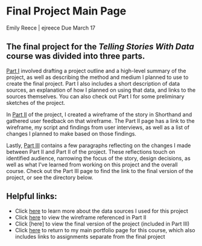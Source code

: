 # Final Project Main Page
Emily Reece | ejreece
Due March 17  

## The final project for the *Telling Stories With Data* course was divided into three parts. 

[Part I](https://ejreece.github.io/ReecePortfolio/FinalProjectPart1.html) involved drafting a project outline and a high-level summary of the project, 
as well as describing the method and medium I planned to use to create the final project. Part I also includes a short description of data sources, an explanation of how 
I planned on using that data, and links to the sources themselves. You can also check out Part I for some preliminary sketches of the project.

In [Part II](https://ejreece.github.io/ReecePortfolio/FinalProjectPart2.html) of the project, I created a wireframe of the story in Shorthand and gathered user feedback 
on that wireframe. The Part II page has a link to the wireframe, my script and findings from user interviews, as well as a list of changes I planned to make based on those findings.

Lastly, [Part III](https://ejreece.github.io/ReecePortfolio/FinalProjectPart3.html) contains a few paragraphs reflecting on the changes I made between Part II and Part II of the project.
These reflections touch on identified audience, narrowing the focus of the story, design decisions, as well as what I've learned from working on this project and the overall course. Check out the
Part III page to find the link to the final version of the project, or see the directory below. 

## Helpful links:
- Click [here](https://docs.google.com/spreadsheets/d/1pzjf7OrJH5477HYisvjivKc-lohD58QGjXnWbxZHZu4/edit#gid=0) to learn more about the data sources I used for this project
- Click [here](https://carnegiemellon.shorthandstories.com/child-care-access-in-california/index.html) to view the wireframe referenced in Part II
- Click [here] to view the final version of the project (included in Part III)
- Click [here](https://ejreece.github.io/ReecePortfolio/) to return to my main portfolio page for this  course, which also includes links to assignments separate from the final project
